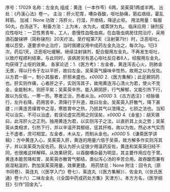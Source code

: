 序号：17029
名称：左金丸
组成：黄连（一本作芩）6两，吴茱萸1两或半两。
出处：《丹溪心法》卷一。
主治：肝火犯胃，嘈杂吞酸，呕吐胁痛，筋疝痞结，霍乱转筋。
加减：None
功效：泻肝火，行湿，开痞结，降逆止呕。
用法用量：每服50丸，白汤送下。
制备方法：上为末，水为丸，或蒸饼为丸。
临床应用：锑剂反应性呕吐：一卫性男青年，工人，患慢性血吸虫病，在血吸虫病房住院治疗，采用酒石酸锑钾（简称锑剂）20天疗法。至疗程第7天（注射第7针）时，泛恶呕吐，难以忍受，遂要求中止治疗，当时我建议用中成药左金丸治之，每次3g，1日3次。药后1天，泛恶呕吐缓解。继续注射锑剂，配合服用左金丸，不再发生呕吐，以致疗程顺利结束。与此同时，该病房另有恶心呕吐反应者8人，经服用左金丸，均获得了止呕的效果。
各家论述：1.《医方考》：左金者，黄连泻去心火，则肺金无畏，得以行令于左以平肝，故曰左金。吴茱萸气臊味辛性热，故用之以为反佐。以方君一臣一，制小其服者，肝邪未盛也。_x000D_
2.《医方集解》；此足厥阴药也。肝实则作痛，心者肝之子，实则泻其子，故用黄连泻心清火为君，使火不克金，金能制木，则肝平矣；吴茱萸辛热，能入厥阴肝，行气解郁，又能引热下行，故以为反佐。一寒一热，寒者正治，热者从治。_x000D_
3.《古方选注》：经脉循行，左升右降，药用苦辛，肃降行于升道，故曰左金。吴茱萸入肝散气，降下甚捷；川黄连苦燥胃中之湿，寒胜胃中之热，乃损其气以泄降之，七损之法也。当知可以治实，不可以治虚，若误论虚实而用之则误矣，_x000D_
4.《金鉴》：胡天锡曰，此泻肝火之正剂。独用黄连为君，以实则泻子之法，以直折其上炎之势；吴茱萸从类相求，引热下行，并以辛温开其郁结，惩其扞格，故以为佐。然必木气实而土不虚者，庶可相宜。左金者，木从左，而制从金也。_x000D_
5.《谦斋医学讲稿》：方中黄连入心，吴茱萸入肝，黄连的用量六倍于吴萸，故方解多作实则泻其子，并以吴茱萸为反佐药。我认为肝火证很少用温药反佐，黄连和吴茱萸归经不同，也很难这样解释。从效果研究，以吞酸嘈杂最为明显，其主要作用应在于胃。黄连本能苦降和胃，吴茱萸亦散胃气郁结，类似泻心汤的辛苦合用。故吞酸而兼有痰湿粘涎的，酌加吴茱萸用量，效果更捷。
用药禁忌：None
附注：回令丸（原书同卷）、萸连丸（《医学入门》卷七）、茱连丸（《医方集解》）、佐金丸（《张氏医通》卷十六）二味左金丸（《全国中药成药处方集》天津方）。本方方名，《医学纲目》引作“回金丸”。
